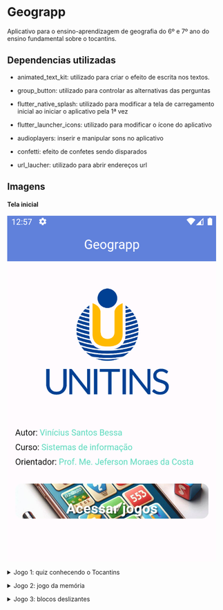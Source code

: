 # Geograpp

Aplicativo para o ensino-aprendizagem de geografia do 6º e 7º ano do ensino fundamental sobre o tocantins. 

## Dependencias utilizadas

- animated_text_kit: utilizado para criar o efeito de escrita nos textos.

- group_button: utilizado para controlar as alternativas das perguntas

- flutter_native_splash: utilizado para modificar a tela de carregamento inicial ao iniciar o aplicativo pela 1ª vez

- flutter_launcher_icons: utilizado para modificar o ícone do aplicativo

- audioplayers: inserir e manipular sons no aplicativo

- confetti: efeito de confetes sendo disparados

- url_laucher: utilizado para abrir endereços url

## Imagens

<h4>Tela inicial</h4>

![Quiz inicial](imagens-git/geograpp-tela-inicial.png)

<details>

<summary>Jogo 1: quiz conhecendo o Tocantins</summary>

![Quiz inicial](imagens-git/quiz-inicial.png)

![Quiz metadados](imagens-git/quiz-metadados.png)

![Quiz sobre](imagens-git/quiz-sobre.png)

![Quiz jogo](imagens-git/quiz-jogo.png)

![Quiz explicação](imagens-git/quiz-explicacao.png)

![Quiz classificação](imagens-git/quiz-classificacao.png)

</details>
</p>
<details>
<summary>Jogo 2: jogo da memória</summary>

![Memoria inicial](imagens-git/memoria.png)

![Memoria metadados](imagens-git/memoria-metadados.png)

![Memoria saiba mais](imagens-git/memoria-saiba+.png)

![Memoria saiba mais detalhes](imagens-git/memoria-saiba+-detalhes.png)

![Memoria jogo](imagens-git/memoria-jogo.png)

![Memoria sucesso](imagens-git/memoria-sucesso.png)

</details>
</p>
<details>
<summary>Jogo 3: blocos deslizantes</summary>

![Blocos tela inicial](imagens-git/blocos-inicial.png)

![Blocos metadados](imagens-git/blocos-sobre.png)

![Blocos como jogar](imagens-git/blocos-como-jogar.png)

![Blocos jogo](imagens-git/blocos-jogo-inicial.png)

![Blocos jogo embaralhado](imagens-git/blocos-embaralhado.png)

![Blocos finalizado](imagens-git/blocos-finalizado.png)

</details>


